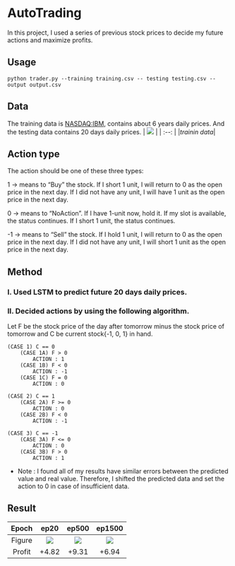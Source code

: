 # AutoTrading

In this project, I used a series of previous stock prices to decide my future actions and maximize profits.


## Usage

``` python trader.py --training training.csv -- testing testing.csv --output output.csv ```

## Data
The training data is [NASDAQ:IBM](https://www.nasdaq.com/market-activity/stocks/ibm), contains about 6 years daily prices. And the testing data contains 20 days daily prices.
| ![](https://github.com/gsdndeer/AutoTrading/blob/main/figures/training.jpg) |
| :--: |
|*trainin data*|


## Action type
The action should be one of these three types:

1 → means to “Buy” the stock. If I short 1 unit, I will return to 0 as the open price in the next day. If I did not have any unit, I will have 1 unit as the open price in the next day.

0 → means to “NoAction”. If I have 1-unit now, hold it. If my slot is available, the status continues. If I short 1 unit, the status continues.

-1 → means to “Sell” the stock. If I hold 1 unit, I will return to 0 as the open price in the next day. If I did not have any unit, I will short 1 unit as the open price in the next day. 


## Method
### I. Used LSTM to predict future 20 days daily prices.
### II. Decided actions by using the following algorithm.
Let F be the stock price of the day after tomorrow minus the stock price of tomorrow and C be current stock{-1, 0, 1} in hand.
```
(CASE 1) C == 0         
    (CASE 1A) F > 0                  
        ACTION : 1                         
    (CASE 1B) F < 0                      
        ACTION : -1                         
    (CASE 1C) F = 0
        ACTION : 0 

(CASE 2) C == 1
    (CASE 2A) F >= 0
        ACTION : 0
    (CASE 2B) F < 0
        ACTION : -1  

(CASE 3) C == -1
    (CASE 3A) F <= 0
        ACTION : 0
    (CASE 3B) F > 0
        ACTION : 1
```
* Note : I found all of my results have similar errors between the predicted value and real value. Therefore, I shifted the predicted data and set the action to 0 in case of insufficient data. 

## Result

| Epoch | ep20 | ep500 | ep1500 |
| :--: | :--: | :--: |:--: |
| Figure | ![](https://github.com/gsdndeer/AutoTrading/blob/main/figures/epoch20.jpg) | ![](https://github.com/gsdndeer/AutoTrading/blob/main/figures/epoch500.jpg) | ![](https://github.com/gsdndeer/AutoTrading/blob/main/figures/epoch1500.jpg) |
| Profit | +4.82 | +9.31 | +6.94 |
